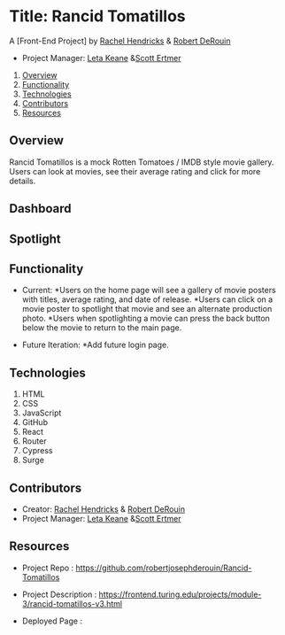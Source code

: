 # Title: Rancid Tomatillos

A [Front-End Project] by [Rachel Hendricks](https://github.com/rhen92) & [Robert DeRouin](https://github.com/robertjosephderouin)

* Project Manager: [Leta Keane](https://github.com/letakeane) &[Scott Ertmer](https://github.com/sertmer)

1. [Overview](#overview)
2. [Functionality](#functionality)
3. [Technologies](#technologies)
4. [Contributors](#contributors)
5. [Resources](#resources)

## Overview

Rancid Tomatillos is a mock Rotten Tomatoes / IMDB style movie gallery.  Users can look at movies, see their average rating and click for more details.

## Dashboard



## Spotlight



## Functionality

* Current:
  *Users on the home page will see a gallery of movie posters with titles, average rating, and date of release.
  *Users can click on a movie poster to spotlight that movie and see an alternate production photo.
  *Users when spotlighting a movie can press the back button below the movie to return to the main page.

* Future Iteration:
  *Add future login page. 

## Technologies

1. HTML
2. CSS
3. JavaScript
4. GitHub
5. React
6. Router
7. Cypress
8. Surge

## Contributors

* Creator: [Rachel Hendricks](https://github.com/rhen92) & [Robert DeRouin](https://github.com/robertjosephderouin)
* Project Manager: [Leta Keane](https://github.com/letakeane) &[Scott Ertmer](https://github.com/sertmer)

## Resources

* Project Repo : https://github.com/robertjosephderouin/Rancid-Tomatillos

* Project Description : https://frontend.turing.edu/projects/module-3/rancid-tomatillos-v3.html

* Deployed Page :
